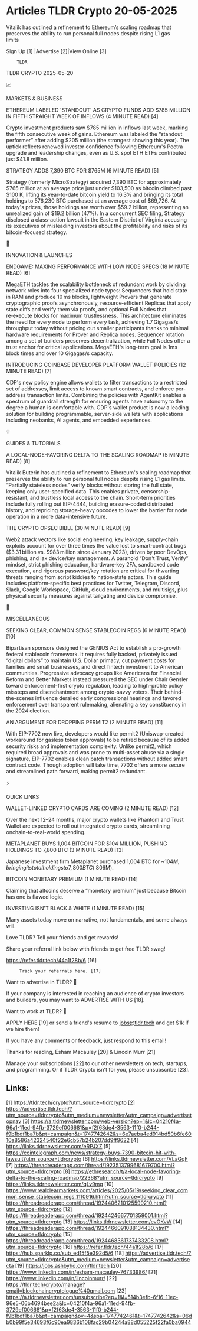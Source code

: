 # Articles TLDR Crypto 20-05-2025

Vitalik has outlined a refinement to Ethereum’s scaling roadmap that
preserves the ability to run personal full nodes despite rising L1 gas
limits ‌ ‌ ‌ ‌ ‌ ‌ ‌ ‌ ‌ ‌ ‌ ‌ ‌ ‌ ‌ ‌ ‌ ‌ ‌ ‌ ‌ ‌ ‌ ‌ ‌ ‌  ‌ ‌ ‌ ‌ ‌ ‌ ‌ ‌ ‌ ‌ ‌ ‌ ‌ ‌ ‌ ‌ ‌ ‌ ‌ ‌ ‌ ‌ ‌ ‌ ‌ ‌ 


 Sign Up [1] |Advertise [2]|View Online [3] 

		TLDR 

TLDR CRYPTO 2025-05-20

📈 

MARKETS & BUSINESS

 ETHEREUM LABELED 'STANDOUT' AS CRYPTO FUNDS ADD $785 MILLION IN FIFTH
STRAIGHT WEEK OF INFLOWS (4 MINUTE READ) [4] 

 Crypto investment products saw $785 million in inflows last week,
marking the fifth consecutive week of gains. Ethereum was labeled the
“standout performer” after adding $205 million (the strongest
showing this year). The uptick reflects renewed investor confidence
following Ethereum's Pectra upgrade and leadership changes, even as
U.S. spot ETH ETFs contributed just $41.8 million. 

 STRATEGY ADDS 7,390 BTC FOR $765M (6 MINUTE READ) [5] 

 Strategy (formerly MicroStrategy) acquired 7,390 BTC for
approximately $765 million at an average price just under $103,500 as
bitcoin climbed past $100 K, lifting its year-to-date bitcoin yield to
16.3% and bringing its total holdings to 576,230 BTC purchased at an
average cost of $69,726. At today's prices, those holdings are worth
over $59.2 billion, representing an unrealized gain of $19.2 billion
(47%). In a concurrent SEC filing, Strategy disclosed a class-action
lawsuit in the Eastern District of Virginia accusing its executives of
misleading investors about the profitability and risks of its
bitcoin-focused strategy. 

🚀 

INNOVATION & LAUNCHES

 ENDGAME: MAXING PERFORMANCE WITH LOW NODE SPECS (18 MINUTE READ) [6] 

 MegaETH tackles the scalability bottleneck of redundant work by
dividing network roles into four specialized node types: Sequencers
that hold state in RAM and produce 10 ms blocks, lightweight Provers
that generate cryptographic proofs asynchronously,
resource‑efficient Replicas that apply state diffs and verify them
via proofs, and optional Full Nodes that re‑execute blocks for
maximum trustlessness. This architecture eliminates the need for every
node to perform every task, achieving 1.7 Gigagas/s throughput today
without pricing out smaller participants thanks to minimal hardware
requirements for Prover and Replica nodes. Sequencer rotation among a
set of builders preserves decentralization, while Full Nodes offer a
trust anchor for critical applications. MegaETH's long-term goal is
1ms block times and over 10 Gigagas/s capacity. 

 INTRODUCING COINBASE DEVELOPER PLATFORM WALLET POLICIES (12 MINUTE
READ) [7] 

 CDP's new policy engine allows wallets to filter transactions to a
restricted set of addresses, limit access to known smart contracts,
and enforce per-address transaction limits. Combining the policies
with AgentKit enables a spectrum of guardrail strength for ensuring
agents have autonomy to the degree a human is comfortable with. CDP's
wallet product is now a leading solution for building programmable,
server-side wallets with applications including neobanks, AI agents,
and embedded experiences. 

💡 

GUIDES & TUTORIALS

 A LOCAL-NODE-FAVORING DELTA TO THE SCALING ROADMAP (5 MINUTE READ)
[8] 

 Vitalik Buterin has outlined a refinement to Ethereum's scaling
roadmap that preserves the ability to run personal full nodes despite
rising L1 gas limits. “Partially stateless nodes” verify blocks
without storing the full state, keeping only user-specified data. This
enables private, censorship-resistant, and trustless local access to
the chain. Short-term priorities include fully rolling out EIP-4444,
building erasure-coded distributed history, and repricing
storage-heavy opcodes to lower the barrier for node operation in a
more data-intensive future. 

 THE CRYPTO OPSEC BIBLE (30 MINUTE READ) [9] 

 Web2 attack vectors like social engineering, key leakage,
supply‑chain exploits account for over three times the value lost to
smart‑contract bugs ($3.31 billion vs. $983 million since
January 2023), driven by poor DevOps, phishing, and lax device/key
management. A paranoid “Don't Trust, Verify” mindset, strict
phishing education, hardware‑key 2FA, sandboxed code execution, and
rigorous password/key rotation are critical for thwarting threats
ranging from script kiddies to nation‑state actors. This guide
includes platform‑specific best practices for Twitter, Telegram,
Discord, Slack, Google Workspace, GitHub, cloud environments, and
multisigs, plus physical security measures against tailgating and
device compromise. 

🦄 

MISCELLANEOUS

 SEEKING CLEAR, COMMON SENSE STABLECOIN REGS (6 MINUTE READ) [10] 

 Bipartisan sponsors designed the GENIUS Act to establish a pro-growth
federal stablecoin framework. It requires fully backed, privately
issued “digital dollars” to maintain U.S. Dollar primacy, cut
payment costs for families and small businesses, and direct fintech
investment to American communities. Progressive advocacy groups like
Americans for Financial Reform and Better Markets instead pressured
the SEC under Chair Gensler toward enforcement-first crypto
regulation, leading to high-profile policy missteps and disenchantment
among crypto-savvy voters. Their behind-the-scenes influence derailed
early congressional hearings and favored enforcement over transparent
rulemaking, alienating a key constituency in the 2024 election. 

 AN ARGUMENT FOR DROPPING PERMIT2 (2 MINUTE READ) [11] 

 With EIP-7702 now live, developers would like permit2
(Uniswap-created workaround for gasless token approvals) to be retired
because of its added security risks and implementation complexity.
Unlike permit2, which required broad approvals and was prone to
multi-asset abuse via a single signature, EIP-7702 enables clean batch
transactions without added smart contract code. Though adoption will
take time, 7702 offers a more secure and streamlined path forward,
making permit2 redundant. 

⚡ 

QUICK LINKS

 WALLET-LINKED CRYPTO CARDS ARE COMING (2 MINUTE READ) [12] 

 Over the next 12–24 months, major crypto wallets like Phantom and
Trust Wallet are expected to roll out integrated crypto cards,
streamlining onchain-to-real-world spending. 

 METAPLANET BUYS 1,004 BITCOIN FOR $104 MILLION, PUSHING HOLDINGS TO
7,800 BTC (3 MINUTE READ) [13] 

 Japanese investment firm Metaplanet purchased 1,004 BTC for ~$104M,
bringing its total holdings to 7,800 BTC (~$806M). 

 BITCOIN MONETARY PREMIUM (1 MINUTE READ) [14] 

 Claiming that altcoins deserve a “monetary premium” just because
Bitcoin has one is flawed logic. 

 INVESTING ISN'T BLACK & WHITE (1 MINUTE READ) [15] 

 Many assets today move on narrative, not fundamentals, and some
always will. 

Love TLDR? Tell your friends and get rewards!

 Share your referral link below with friends to get free TLDR swag! 

 https://refer.tldr.tech/44a1f28b/6 [16] 

		 Track your referrals here. [17] 

Want to advertise in TLDR? 📰

 If your company is interested in reaching an audience of crypto
investors and builders, you may want to ADVERTISE WITH US [18]. 

Want to work at TLDR? 💼

 APPLY HERE [19] or send a friend's resume to jobs@tldr.tech and get
$1k if we hire them! 

 If you have any comments or feedback, just respond to this email! 

Thanks for reading, 
Esham Macauley [20] & Lincoln Murr [21] 

 Manage your subscriptions [22] to our other newsletters on tech,
startups, and programming. Or if TLDR Crypto isn't for you, please
unsubscribe [23]. 

 

Links:
------
[1] https://tldr.tech/crypto?utm_source=tldrcrypto
[2] https://advertise.tldr.tech/?utm_source=tldrcrypto&utm_medium=newsletter&utm_campaign=advertisetopnav
[3] https://a.tldrnewsletter.com/web-version?ep=1&lc=04210f4a-96a1-11ed-94fb-3729ef006681&p=f2f63de4-3563-11f0-b244-f9b1bdf1ba7b&pt=campaign&t=1747742642&s=6e7aeba4ed914bd50b6fe6010a8586a42324540f22e6cb57b24b207dd9ff9622
[4] https://links.tldrnewsletter.com/eRPJXZ
[5] https://cointelegraph.com/news/strategy-buys-7390-bitcoin-hit-with-lawsuit?utm_source=tldrcrypto
[6] https://links.tldrnewsletter.com/VLaGqF
[7] https://threadreaderapp.com/thread/1923513799681679700.html?utm_source=tldrcrypto
[8] https://ethresear.ch/t/a-local-node-favoring-delta-to-the-scaling-roadmap/22368?utm_source=tldrcrypto
[9] https://links.tldrnewsletter.com/qLv9mg
[10] https://www.realclearmarkets.com/articles/2025/05/19/seeking_clear_common_sense_stablecoin_regs_1110916.html?utm_source=tldrcrypto
[11] https://threadreaderapp.com/thread/1924406210125599210.html?utm_source=tldrcrypto
[12] https://threadreaderapp.com/thread/1924424667701359001.html?utm_source=tldrcrypto
[13] https://links.tldrnewsletter.com/evOKvW
[14] https://threadreaderapp.com/thread/1924466091088134430.html?utm_source=tldrcrypto
[15] https://threadreaderapp.com/thread/1924468361737433208.html?utm_source=tldrcrypto
[16] https://refer.tldr.tech/44a1f28b/6
[17] https://hub.sparklp.co/sub_ed15f5e392d5/6
[18] https://advertise.tldr.tech/?utm_source=tldrcrypto&utm_medium=newsletter&utm_campaign=advertisecta
[19] https://jobs.ashbyhq.com/tldr.tech
[20] https://www.linkedin.com/in/esham-macauley-76733986/
[21] https://www.linkedin.com/in/lincolnmurr/
[22] https://tldr.tech/crypto/manage?email=blockchaincryptologue%40gmail.com
[23] https://a.tldrnewsletter.com/unsubscribe?ep=1&l=514b3efb-6f16-11ec-96e5-06b4694bee2a&lc=04210f4a-96a1-11ed-94fb-3729ef006681&p=f2f63de4-3563-11f0-b244-f9b1bdf1ba7b&pt=campaign&pv=4&spa=1747742461&t=1747742642&s=06db0b99f5e34693f6c90ea9836b108fac29b04244a88d055225f22fa0ba0944